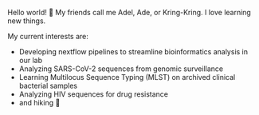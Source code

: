 Hello world! :wave: My friends call me Adel, Ade, or Kring-Kring. I love learning new things.

My current interests are:
- Developing nextflow pipelines to streamline bioinformatics analysis in our lab
- Analyzing SARS-CoV-2 sequences from genomic surveillance
- Learning Multilocus Sequence Typing (MLST) on archived clinical bacterial samples
- Analyzing HIV sequences for drug resistance
- and hiking :sunrise_over_mountains:
